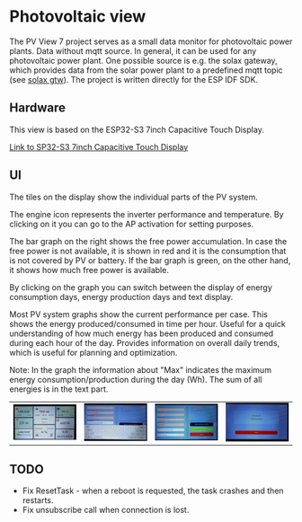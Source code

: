 # Photovoltaic view
The PV View 7 project serves as a small data monitor for photovoltaic power plants. Data without mqtt source. In general, it can be used for any photovoltaic power plant. One possible source is e.g. the solax gateway, which provides data from the solar power plant to a predefined mqtt topic (see [solax gtw](https://github.com/xventus/solax_gtw)).  The project is written directly for the ESP IDF SDK. 
## Hardware
This view is based on the ESP32-S3 7inch Capacitive Touch Display.

[Link to SP32-S3 7inch Capacitive Touch Display](https://www.waveshare.com/wiki/ESP32-S3-Touch-LCD-7)

## UI

The tiles on the display show the individual parts of the PV system. 

The engine icon represents the inverter performance and temperature. By clicking on it you can go to the AP activation for setting purposes.

The bar graph on the right shows the free power accumulation. In case the free power is not available, it is shown in red and it is the consumption that is not covered by PV or battery. If the bar graph is green, on the other hand, it shows how much free power is available.

By clicking on the graph you can switch between the display of energy consumption days, energy production days and text display.

Most PV system graphs show the current performance per case. This shows the energy produced/consumed in time per hour. Useful for a quick understanding of how much energy has been produced and consumed during each hour of the day.
Provides information on overall daily trends, which is useful for planning and optimization.

Note: In the graph the information about "Max" indicates the maximum energy consumption/production during the day (Wh). The sum of all energies is in the text part.

<table>
    <tr>
        <td><img src="images/4.jpg" alt="case" width="300"></td>
        <td><img src="images/1.jpg" alt="case" width="300"></td>
        <td><img src="images/2.jpg" alt="case" width="300"></td>
        <td><img src="images/3.jpg" alt="case" width="300"></td>
     </tr>
</table>



## TODO

- Fix ResetTask - when a reboot is requested, the task crashes and then restarts.
- Fix unsubscribe call when connection is lost.



